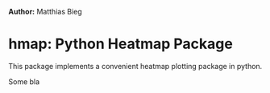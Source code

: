 **Author:** Matthias Bieg

# hmap: Python Heatmap Package

This package implements a convenient heatmap plotting package in python.

Some bla
